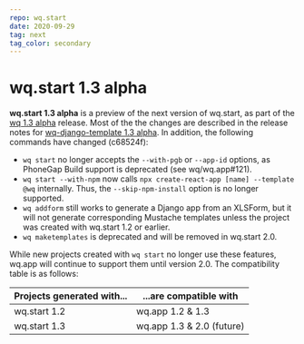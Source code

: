 ```yaml
---
repo: wq.start
date: 2020-09-29
tag: next
tag_color: secondary
---
```


# wq.start 1.3 alpha

**wq.start 1.3 alpha** is a preview of the next version of wq.start, as part of the [wq 1.3 alpha](./wq-1.3.0a1.md) release.  Most of the the changes are described in the release notes for [wq-django-template 1.3 alpha](./wq-django-template-1.3.0a1.md).  In addition, the following commands have changed (c68524f):

 * `wq start` no longer accepts the `--with-pgb` or `--app-id` options, as PhoneGap Build support is deprecated (see wq/wq.app#121).
 * `wq start --with-npm` now calls `npx create-react-app [name] --template @wq` internally.  Thus, the `--skip-npm-install` option is no longer supported.
 * `wq addform` still works to generate a Django app from an XLSForm, but it will not generate corresponding Mustache templates unless the project was created with wq.start 1.2 or earlier.
 * `wq maketemplates` is deprecated and will be removed in wq.start 2.0.

While new projects created with `wq start` no longer use these features, wq.app will continue to support them until version 2.0.  The compatibility table is as follows:

Projects generated with... | ...are compatible with
--|--
wq.start 1.2 | wq.app 1.2 & 1.3
wq.start 1.3 | wq.app 1.3 & 2.0 (future)
